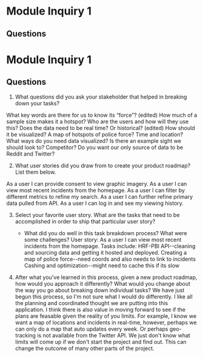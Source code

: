 # Module Inquiry 1

## Questions

# Module Inquiry 1

## Questions

1. What questions did you ask your stakeholder that helped in breaking down your tasks?

What key words are there for us to know its “force”? (edited) 
How much of a sample size makes it a hotspot?
Who are the users and how will they use this? Does the data need to be real time? Or historical? (edited) 
How should it be visualized? A map of hotspots of police force?
Time and location?
What ways do you need data visualized?
Is there an example sight we should look to?
Competitor?
Do you want our only source of data to be Reddit and Twitter?

2. What user stories did you draw from to create your product roadmap? List them below.

As a user I can provide consent to view graphic imagery.
As a user I can view most recent incidents from the homepage.
As a user I can filter by different metrics to refine my search.
As a user I can further refine primary data pulled from API.
As a user I can log in and see my viewing history.

3. Select your favorite user story. What are the tasks that need to be accomplished in order to ship that particular user story?
    - What did you do well in this task breakdown process? What were some challenges?
    User story:
    As a user I can view most recent incidents from the homepage.
    Tasks include: 
    HRF-PBI API--cleaning and sourcing data and getting it hosted and deployed.
    Creating a map of police force--need coords and also needs to link to incidents
    Cashing and optimization--might need to cache this if its slow
    
4. After what you've learned in this process, given a new product roadmap, how would you approach it differently? What would you change about the way you go about breaking down individual tasks?
We have just begun this process, so I'm not sure what I would do differently. I like all the planning and coordinated thought we are putting into this application. I think there is also value in moving forward to see if the plans are feasable given the reality of you limits. For example, I know we want a map of locations and incidents in real-time, however, perhaps we can only do a map that auto updates every week. Or perhaps geo-tracking is not available from the Twitter API. We just don't know what limits will come up if we don't start the project and find out. This can change the outcome of many other parts of the project.
